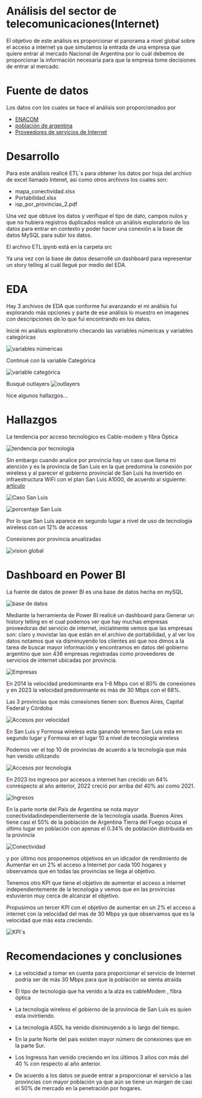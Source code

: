 # Análisis del sector de telecomunicaciones(Internet)

El objetivo de este análisis es proporcionar el panorama a nivel global sobre el acceso a internet ya que simulamos la entrada de una empresa que quiere entrar al mercado Nacional de Argentina por lo cuál debemos de proporcionar la información necesaria para que la empresa tome decisiones de entrar al mercado.

# Fuente de datos
Los datos con los cuales se hace el análisis son proporcionados por 
- [ENACOM](https://indicadores.enacom.gob.ar/datos-abiertos) 
- [población de argentina](https://populationtoday.com/ar-argentina/)
- [Proveedores de servicios de Internet](dhttps://www.argentina.gob.ar/sites/default/files/isp_por_provincias_2.pdf)
 

# Desarrollo 
Para este análisis realicé ETL´s para obtener los datos por hoja del archivo de excel llamado Intenet, asi como otros archivos los cuales son:

- mapa_conectividad.xlsx
- Portabilidad.xlsx
- isp_por_provincias_2.pdf

Una vez que obtuve los datos y verifique el tipo de dato, campos nulos y que no hubiera registros duplicados realicé un análisis exploratorio de los datos para entrar en contexto y poder hacer una conexión a la base de datos MySQL para subir los datos.

El archivo ETL.ipynb está en la carpeta src

Ya una vez con la base de datos desarrollé un dashboard para representar un story telling al cuál llegué por medio del EDA.

# EDA
Hay 3 archivos de EDA que conforme fui avanzando el mi análisis fui explorando más opciones y parte de ese análisis lo muestro en imagenes con descripciones de lo que fui encontrando en los datos.

Inicié mi análisis exploratorio checando las variables númericas y variables categóricas

![variables númericas](imagenes/variables_numericas.png)

Continué con la variable Categórica

![variable categórica](imagenes/variables%20categoricas.png)

Busqué outlayers
![outlayers](imagenes/outlayers.png)

hice algunos hallazgos...
# Hallazgos
La tendencia por acceso tecnológico es Cable-modem y fibra Óptica 

![tendencia por tecnología](imagenes/tendencia_de_accesos_por_tecnologia.png)

Sin embargo cuando analice por provincia hay un caso que llama mi atención y es la provincia de San Luis en la que predomina la conexión por wireless y al parecer el gobierno provincial de San Luis ha invertido en infraestructura WiFi con el plan San Luis A1000, de acuerdo 
al siguiente: [artículo](https://agenciasanluis.com/2022/08/31/815248-san-luis-es-la-provincia-mas-digital-del-pais/)

![Caso San Luis](imagenes/hallazgo_san_Luis.png)

![porcentaje San Luis](imagenes/hallazgo_san_luis_porcentaje.png)

Por lo que San Luis aparece en segundo lugar a nivel de uso de tecnología wireless con un 12% de accesos

Conexiones por provincia anualizadas

![vision global](imagenes/conexiones_por%20años.png)

# Dashboard en Power BI

La fuente de datos de power BI es una base de datos hecha en mySQL

![base de datos](imagenes/bd_mysql.png)

Mediante la herramienta de Power BI realicé un dashboard para Generar un history telling en el cual podemos ver que hay muchas empresas proveedoras del servicio de internet, inicialmente vemos que las empresas son: claro y movistar las que están en el archivo de portabilidad, y al ver los datos notamos que va disminuyendo los clientes asi que nos dimos a la tarea de buscar mayor información y encontramos en datos del gobierno argentino que son 436 empresas registradas como proveedores de servicios de internet ubicadas por provincia.

![Empresas](imagenes/1_empresas.png)

En 2014 la velocidad predominante era 1-6 Mbps con el 80% de conexiones y en 2023 la velocidad predominante es más de 30 Mbps con el 68%.

Las 3 provincias que más conexiones tienen son: Buenos Aires, Capital Federal y Córdoba

![Accesos por velocidad](imagenes/2_accesosporvelocidad.png)

En San Luis y Formosa wireless esta ganando terreno San Luis esta en segundo lugar y Formosa en el lugar 10 a nivel de tecnologia wireless

Podemos ver el top 10 de provincias de acuerdo a la tecnología que más han venido utilizando 

![Accesos por tecnología](imagenes/3_accesosportecnologia.png)

En 2023 los ingresos por accesos a internet han crecido un 64% conrespecto al año anterior, 2022 creció por arriba del 40% asi como 2021.

![Ingresos](imagenes/4_ingresos.png)

En la parte norte del País de Argentina se nota mayor conectividadindependientemente de la tecnología usada.
Buenos Aires tiene casi el 50% de la población de Argentina
Tierra del Fuego ocupa el último lugar en población con apenas el 0.34% de población distribuida en la provincia

![Conectividad](imagenes/5_conectividad.png)

y por último nos proponemos objetivos en un idicador de rendimiento de Aumentar en un 2% el acceso a Internet por cada 100 hogares y observamos que en todas las provincias se llega al objetivo.

Tenemos otro KPI que tiene el objetivo de aumentar el acceso a internet independientemente de la tecnologia y vemos que en las provincias estuvieron muy cerca de alcanzar el objetivo.

Propusimos un tercer KPI con el objetivo de aumentar en un 2% el acceso a internet con la velocidad del mas de 30 Mbps ya que observamos que es la velocidad que más esta creciendo.

![KPI´s](imagenes/6_KPI.png)

# Recomendaciones y conclusiones

- La velocidad a tomar en cuenta para proporcionar el servicio de Internet podria ser de más 30 Mbps para que la población se sienta atraída 

- El tipo de tecnología que ha venido a la alza es cableModem , fibra óptica 

- La tecnología wireless el gobierno de la provincia de San Luis es quien esta invirtiendo.

- La tecnología ASDL ha venido disminuyendo a lo largo del tiempo.

- En la parte Norte del país existen mayor número de conexiones que en la parte Sur.

- Los Ingresos han venido creciendo en los últimos 3 años con más del 40 % con respecto al año anterior.

- De acuerdo a los datos se puede entrar a proporcionar el servicio a las provincias con mayor población ya que aún se tiene un margen de casi el 50% de mercado en la penetración por hogares.









